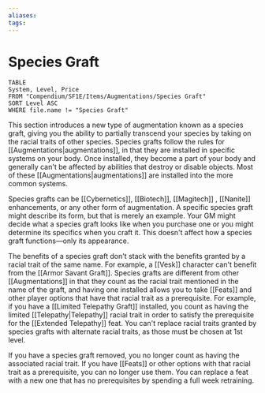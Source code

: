 ```yaml
---
aliases: 
tags: 
---
```


# Species Graft

``` dataview
TABLE
System, Level, Price
FROM "Compendium/SF1E/Items/Augmentations/Species Graft"
SORT Level ASC
WHERE file.name != "Species Graft"
```

This section introduces a new type of augmentation known as a species graft, giving you the ability to partially transcend your species by taking on the racial traits of other species. Species grafts follow the rules for [[Augmentations|augmentations]], in that they are installed in specific systems on your body. Once installed, they become a part of your body and generally can't be affected by abilities that destroy or disable objects. Most of these [[Augmentations|augmentations]] are installed into the more common systems.  
  
Species grafts can be [[Cybernetics]], [[Biotech]], [[Magitech]] , [[Nanite]] enhancements, or any other form of augmentation. A specific species graft might describe its form, but that is merely an example. Your GM might decide what a species graft looks like when you purchase one or you might determine its specifics when you craft it. This doesn't affect how a species graft functions—only its appearance.  
  
The benefits of a species graft don't stack with the benefits granted by a racial trait of the same name. For example, a [[Vesk]] character can't benefit from the [[Armor Savant Graft]]. Species grafts are different from other [[Augmentations]] in that they count as the racial trait mentioned in the name of the graft, and having one installed allows you to take [[Feats]] and other player options that have that racial trait as a prerequisite. For example, if you have a [[Limited Telepathy Graft]] installed, you count as having the limited [[Telepathy|Telepathy]]  racial trait in order to satisfy the prerequisite for the [[Extended Telepathy]] feat. You can't replace racial traits granted by species grafts with alternate racial traits, as those must be chosen at 1st level.  
  
If you have a species graft removed, you no longer count as having the associated racial trait. If you have [[Feats]]  or other options with that racial trait as a prerequisite, you can no longer use them. You can replace a feat with a new one that has no prerequisites by spending a full week retraining.